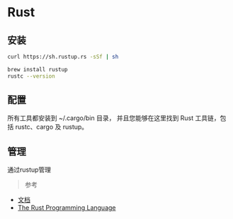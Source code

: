 # Rust

## 安装

```sh
curl https://sh.rustup.rs -sSf | sh

brew install rustup
rustc --version
```

## 配置

所有工具都安装到 ~/.cargo/bin 目录， 并且您能够在这里找到 Rust 工具链，包括 rustc、cargo 及 rustup。

## 管理

通过rustup管理

> 参考

* [文档](https://kaisery.gitbooks.io/rust-book-chinese/content/)
* [The Rust Programming Language](https://doc.rust-lang.org/book/second-edition/index.html)
